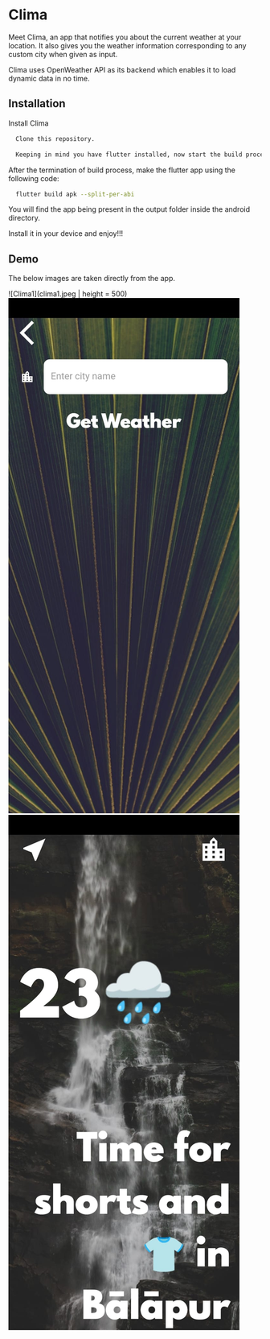 
# Clima

Meet Clima, an app that notifies you about the current weather at your location.
It also gives you the weather information corresponding to any custom city when given as input.

Clima uses OpenWeather API as its backend which enables it to load dynamic data in no time.


## Installation

Install Clima

```bash
  Clone this repository.
```
    
```bash
  Keeping in mind you have flutter installed, now start the build process.
```

After the termination of build process, make the flutter app using the following code:

```bash
  flutter build apk --split-per-abi
```

You will find the app being present in the output folder inside the android directory.

Install it in your device and enjoy!!!


## Demo

The below images are taken directly from the app.

![Clima1](clima1.jpeg | height = 500)
![Clima2](clima2.jpeg)
![Clima3](clima3.jpeg)
